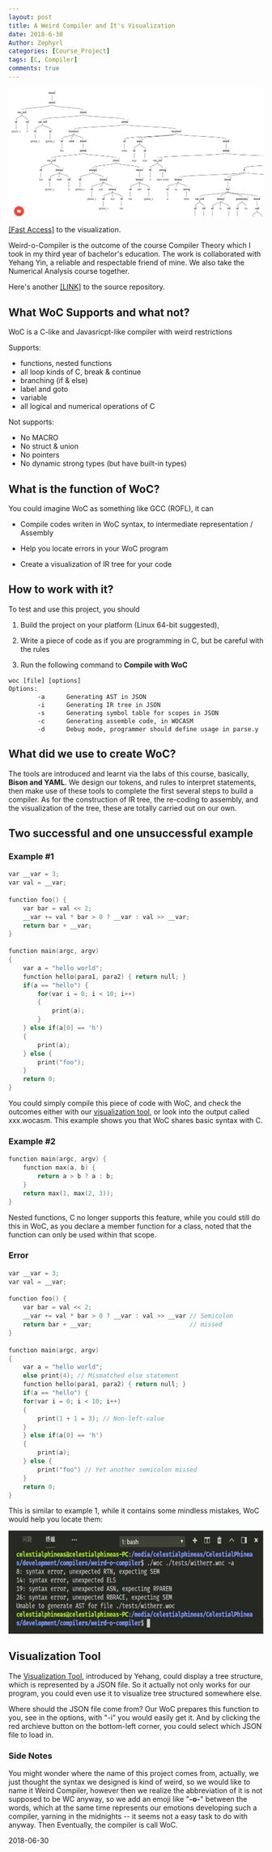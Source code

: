 ```yaml
---
layout: post
title: A Weird Compiler and It's Visualization
date: 2018-6-30
Author: Zephyrl
categories: [Course_Project]
tags: [C, Compiler]
comments: true
---
```


![img](/images/woc/tree.png)

[[Fast Access]](https://celphi-misc.github.io/woc-visualization/) to the visualization.

Weird-o-Compiler is the outcome of the course Compiler Theory which I took in my third year of bachelor's education. The work is collaborated with Yehang Yin, a reliable and respectable friend of mine. We also take the Numerical Analysis course together.

Here's another [[LINK]](https://github.com/celphi-misc/weird-o-compiler) to the source repository.

## What WoC Supports and what not?

WoC is a C-like and Javasricpt-like compiler with weird restrictions

Supports:
* functions, nested functions
* all loop kinds of C, break & continue
* branching (if & else)
* label and goto
* variable
* all logical and numerical operations of C

Not supports:
* No MACRO
* No struct & union
* No pointers
* No dynamic strong types (but have built-in types)

## What is the function of WoC? 

You could imagine WoC as something like GCC (ROFL), it can

* Compile codes writen in WoC syntax, to intermediate representation / Assembly

* Help you locate errors in your WoC program

* Create a visualization of IR tree for your code

## How to work with it?

To test and use this project, you should 

1. Build the project on your platform (Linux 64-bit suggested), 

2. Write a piece of code as if you are programming in C, but be careful with the rules

3. Run the following command to **Compile with WoC**

```
woc [file] [options]
Options:
        -a      Generating AST in JSON
        -i      Generating IR tree in JSON
        -s      Generating symbol table for scopes in JSON
        -c      Generating assemble code, in WOCASM 
        -d      Debug mode, programmer should define usage in parse.y
```

## What did we use to create WoC?

The tools are introduced and learnt via the labs of this course, basically, **Bison and YAML**. We design our tokens, and rules to interpret statements, then make use of these tools to complete the first several steps to build a compiler. As for the construction of IR tree, the re-coding to assembly, and the visualization of the tree, these are totally carried out on our own.

## Two successful and one unsuccessful example

### Example #1
```c
var __var = 3;
var val = __var;

function foo() {
    var bar = val << 2;
    __var += val * bar > 0 ? __var : val >> __var;
    return bar + __var;
}

function main(argc, argv)
{
    var a = "hello world";
    function hello(para1, para2) { return null; }
    if(a == "hello") {
        for(var i = 0; i < 10; i++)
        {
            print(a);
        }
    } else if(a[0] == 'h')
    {
        print(a);
    } else {
        print("foo");
    }
    return 0;
}
```
You could simply compile this piece of code with WoC, and check the outcomes either with our [visualization tool](https://celphi-misc.github.io/woc-visualization/), or look into the output called xxx.wocasm. This example shows you that WoC shares basic syntax with C.

### Example #2 
```c
function main(argc, argv) {
    function max(a, b) {
        return a > b ? a : b;
    }
    return max(1, max(2, 3));
}
```
Nested functions, C no longer supports this feature, while you could still do this in WoC, as you declare a member function for a class, noted that the function can only be used within that scope.

### Error
```c
var __var = 3;
var val = __var;

function foo() {
    var bar = val << 2;
    __var += val * bar > 0 ? __var : val >> __var // Semicolon 
    return bar + __var;                           // missed
}

function main(argc, argv)
{
    var a = "hello world";
    else print(4); // Mismatched else statement
    function hello(para1, para2) { return null; }
    if(a == "hello") {
    for(var i = 0; i < 10; i++)
    {
        print(1 + 1 = 3); // Non-left-value
    }
    } else if(a[0] == 'h')
    {
        print(a);
    } else {
        print("foo") // Yet another semicolon missed
    }
    return 0;
}

```
This is similar to example 1, while it contains some mindless mistakes, WoC would help you locate them:

![img](/images/woc/error.png)

## Visualization Tool

The [Visualization Tool](https://celphi-misc.github.io/woc-visualization/), introduced by Yehang, could display a tree structure, which is represented by a JSON file. So it actually not only works for our program, you could even use it to visualize tree structured somewhere else. 

Where should the JSON file come from? Our WoC prepares this function to you, see in the options, with "-i" you would easily get it. And by clicking the red archieve button on the bottom-left corner, you could select which JSON file to load in. 


### Side Notes

You might wonder where the name of this project comes from, actually, we just thought the syntax we designed is kind of weird, so we would like to name it Weird Compiler, however then we realize the abbreviation of it is not supposed to be WC anyway, so we add an emoji like "**-o-**" between the words, which at the same time represents our emotions developing such a compiler, yarning in the midnights -- it seems not a easy task to do with anyway. Then Eventually, the compiler is call WoC.

2018-06-30